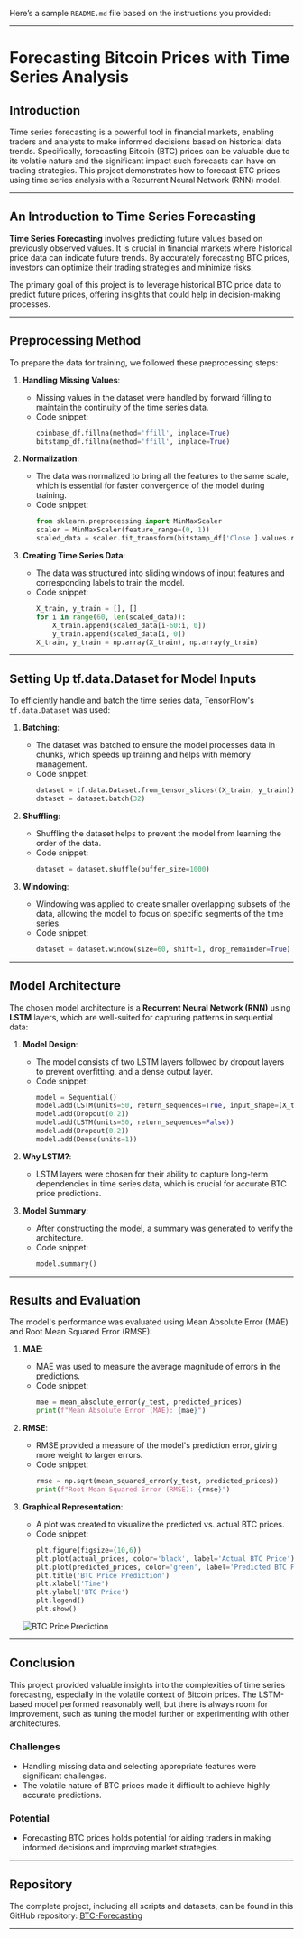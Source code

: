Here’s a sample `README.md` file based on the instructions you provided:

---

# Forecasting Bitcoin Prices with Time Series Analysis

## Introduction

Time series forecasting is a powerful tool in financial markets, enabling traders and analysts to make informed decisions based on historical data trends. Specifically, forecasting Bitcoin (BTC) prices can be valuable due to its volatile nature and the significant impact such forecasts can have on trading strategies. This project demonstrates how to forecast BTC prices using time series analysis with a Recurrent Neural Network (RNN) model.

---

## An Introduction to Time Series Forecasting

**Time Series Forecasting** involves predicting future values based on previously observed values. It is crucial in financial markets where historical price data can indicate future trends. By accurately forecasting BTC prices, investors can optimize their trading strategies and minimize risks.

The primary goal of this project is to leverage historical BTC price data to predict future prices, offering insights that could help in decision-making processes.

---

## Preprocessing Method

To prepare the data for training, we followed these preprocessing steps:

1. **Handling Missing Values**:
   - Missing values in the dataset were handled by forward filling to maintain the continuity of the time series data.
   - Code snippet:
     ```python
     coinbase_df.fillna(method='ffill', inplace=True)
     bitstamp_df.fillna(method='ffill', inplace=True)
     ```

2. **Normalization**:
   - The data was normalized to bring all the features to the same scale, which is essential for faster convergence of the model during training.
   - Code snippet:
     ```python
     from sklearn.preprocessing import MinMaxScaler
     scaler = MinMaxScaler(feature_range=(0, 1))
     scaled_data = scaler.fit_transform(bitstamp_df['Close'].values.reshape(-1, 1))
     ```

3. **Creating Time Series Data**:
   - The data was structured into sliding windows of input features and corresponding labels to train the model.
   - Code snippet:
     ```python
     X_train, y_train = [], []
     for i in range(60, len(scaled_data)):
         X_train.append(scaled_data[i-60:i, 0])
         y_train.append(scaled_data[i, 0])
     X_train, y_train = np.array(X_train), np.array(y_train)
     ```

---

## Setting Up tf.data.Dataset for Model Inputs

To efficiently handle and batch the time series data, TensorFlow's `tf.data.Dataset` was used:

1. **Batching**:
   - The dataset was batched to ensure the model processes data in chunks, which speeds up training and helps with memory management.
   - Code snippet:
     ```python
     dataset = tf.data.Dataset.from_tensor_slices((X_train, y_train))
     dataset = dataset.batch(32)
     ```

2. **Shuffling**:
   - Shuffling the dataset helps to prevent the model from learning the order of the data.
   - Code snippet:
     ```python
     dataset = dataset.shuffle(buffer_size=1000)
     ```

3. **Windowing**:
   - Windowing was applied to create smaller overlapping subsets of the data, allowing the model to focus on specific segments of the time series.
   - Code snippet:
     ```python
     dataset = dataset.window(size=60, shift=1, drop_remainder=True)
     ```

---

## Model Architecture

The chosen model architecture is a **Recurrent Neural Network (RNN)** using **LSTM** layers, which are well-suited for capturing patterns in sequential data:

1. **Model Design**:
   - The model consists of two LSTM layers followed by dropout layers to prevent overfitting, and a dense output layer.
   - Code snippet:
     ```python
     model = Sequential()
     model.add(LSTM(units=50, return_sequences=True, input_shape=(X_train.shape[1], 1)))
     model.add(Dropout(0.2))
     model.add(LSTM(units=50, return_sequences=False))
     model.add(Dropout(0.2))
     model.add(Dense(units=1))
     ```

2. **Why LSTM?**:
   - LSTM layers were chosen for their ability to capture long-term dependencies in time series data, which is crucial for accurate BTC price predictions.

3. **Model Summary**:
   - After constructing the model, a summary was generated to verify the architecture.
   - Code snippet:
     ```python
     model.summary()
     ```

---

## Results and Evaluation

The model's performance was evaluated using Mean Absolute Error (MAE) and Root Mean Squared Error (RMSE):

1. **MAE**:
   - MAE was used to measure the average magnitude of errors in the predictions.
   - Code snippet:
     ```python
     mae = mean_absolute_error(y_test, predicted_prices)
     print(f"Mean Absolute Error (MAE): {mae}")
     ```

2. **RMSE**:
   - RMSE provided a measure of the model's prediction error, giving more weight to larger errors.
   - Code snippet:
     ```python
     rmse = np.sqrt(mean_squared_error(y_test, predicted_prices))
     print(f"Root Mean Squared Error (RMSE): {rmse}")
     ```

3. **Graphical Representation**:
   - A plot was created to visualize the predicted vs. actual BTC prices.
   - Code snippet:
     ```python
     plt.figure(figsize=(10,6))
     plt.plot(actual_prices, color='black', label='Actual BTC Price')
     plt.plot(predicted_prices, color='green', label='Predicted BTC Price')
     plt.title('BTC Price Prediction')
     plt.xlabel('Time')
     plt.ylabel('BTC Price')
     plt.legend()
     plt.show()
     ```

   ![BTC Price Prediction](path_to_graph_image.png)

---

## Conclusion

This project provided valuable insights into the complexities of time series forecasting, especially in the volatile context of Bitcoin prices. The LSTM-based model performed reasonably well, but there is always room for improvement, such as tuning the model further or experimenting with other architectures.

### Challenges
- Handling missing data and selecting appropriate features were significant challenges.
- The volatile nature of BTC prices made it difficult to achieve highly accurate predictions.

### Potential
- Forecasting BTC prices holds potential for aiding traders in making informed decisions and improving market strategies.

---

## Repository

The complete project, including all scripts and datasets, can be found in this GitHub repository: [BTC-Forecasting](https://github.com/johnobodai/BTC-Forecasting)

---

